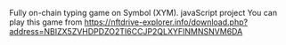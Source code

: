 Fully on-chain typing game on Symbol (XYM).
javaScript project
You can play this game from https://nftdrive-explorer.info/download.php?address=NBIZX5ZVHDPDZO2TI6CCJP2QLXYFINMNSNVM6DA
